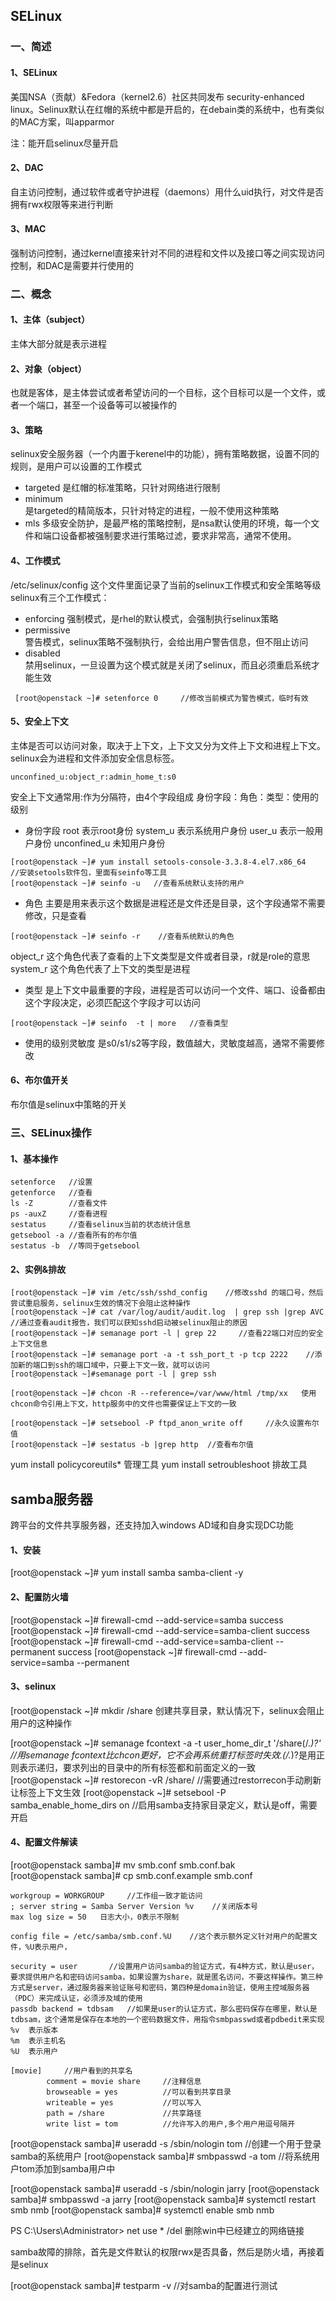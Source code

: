 ## SELinux
### 一、简述
#### 1、SELinux
美国NSA（贡献）&Fedora（kernel2.6）社区共同发布
security-enhanced linux。Selinux默认在红帽的系统中都是开启的，在debain类的系统中，也有类似的MAC方案，叫apparmor

注：能开启selinux尽量开启

#### 2、DAC
自主访问控制，通过软件或者守护进程（daemons）用什么uid执行，对文件是否拥有rwx权限等来进行判断
#### 3、MAC
强制访问控制，通过kernel直接来针对不同的进程和文件以及接口等之间实现访问控制，和DAC是需要并行使用的

### 二、概念
#### 1、主体（subject）
主体大部分就是表示进程
#### 2、对象（object）
也就是客体，是主体尝试或者希望访问的一个目标，这个目标可以是一个文件，或者一个端口，甚至一个设备等可以被操作的
#### 3、策略
selinux安全服务器（一个内置于kerenel中的功能），拥有策略数据，设置不同的规则，是用户可以设置的工作模式
* targeted
是红帽的标准策略，只针对网络进行限制
* minimum  
是targeted的精简版本，只针对特定的进程，一般不使用这种策略
* mls
多级安全防护，是最严格的策略控制，是nsa默认使用的环境，每一个文件和端口设备都被强制要求进行策略过滤，要求非常高，通常不使用。

#### 4、工作模式
/etc/selinux/config  这个文件里面记录了当前的selinux工作模式和安全策略等级
selinux有三个工作模式：
* enforcing   强制模式，是rhel的默认模式，会强制执行selinux策略
* permissive  
警告模式，selinux策略不强制执行，会给出用户警告信息，但不阻止访问
* disabled  
禁用selinux，一旦设置为这个模式就是关闭了selinux，而且必须重启系统才能生效
```[root@openstack ~]# getenforce     //查看当前模式
 [root@openstack ~]# setenforce 0     //修改当前模式为警告模式，临时有效
```

#### 5、安全上下文
主体是否可以访问对象，取决于上下文，上下文又分为文件上下文和进程上下文。selinux会为进程和文件添加安全信息标签。
``` ls -Z  查看文件上下文 
unconfined_u:object_r:admin_home_t:s0
```
安全上下文通常用:作为分隔符，由4个字段组成
身份字段：角色：类型：使用的级别
* 身份字段
root        表示root身份
system_u    表示系统用户身份
user_u      表示一般用户身份
unconfined_u   未知用户身份
```
[root@openstack ~]# yum install setools-console-3.3.8-4.el7.x86_64    //安装setools软件包，里面有seinfo等工具
[root@openstack ~]# seinfo -u   //查看系统默认支持的用户
```
* 角色
主要是用来表示这个数据是进程还是文件还是目录，这个字段通常不需要修改，只是查看
```
[root@openstack ~]# seinfo -r    //查看系统默认的角色
```
object_r     这个角色代表了查看的上下文类型是文件或者目录，r就是role的意思
system_r 这个角色代表了上下文的类型是进程
* 类型
是上下文中最重要的字段，进程是否可以访问一个文件、端口、设备都由这个字段决定，必须匹配这个字段才可以访问
```
[root@openstack ~]# seinfo  -t | more   //查看类型
```
* 使用的级别灵敏度
是s0/s1/s2等字段，数值越大，灵敏度越高，通常不需要修改
#### 6、布尔值开关
布尔值是selinux中策略的开关

### 三、SELinux操作
#### 1、基本操作
```
setenforce   //设置
getenforce   //查看
ls -Z        //查看文件
ps -auxZ     //查看进程 
sestatus     //查看selinux当前的状态统计信息
getsebool -a //查看所有的布尔值
sestatus -b  //等同于getsebool
```
#### 2、实例&排故
```
[root@openstack ~]# vim /etc/ssh/sshd_config    //修改sshd 的端口号，然后尝试重启服务，selinux生效的情况下会阻止这种操作
[root@openstack ~]# cat /var/log/audit/audit.log  | grep ssh |grep AVC    //通过查看audit报告，我们可以获知sshd启动被selinux阻止的原因
[root@openstack ~]# semanage port -l | grep 22     //查看22端口对应的安全上下文信息
[root@openstack ~]# semanage port -a -t ssh_port_t -p tcp 2222    //添加新的端口到ssh的端口域中，只要上下文一致，就可以访问
[root@openstack ~]#semanage port -l | grep ssh

[root@openstack ~]# chcon -R --reference=/var/www/html /tmp/xx   使用chcon命令引用上下文，http服务中的文件也需要保证上下文的一致   

[root@openstack ~]# setsebool -P ftpd_anon_write off     //永久设置布尔值
[root@openstack ~]# sestatus -b |grep http  //查看布尔值
```
yum install policycoreutils\*    管理工具
yum install setroubleshoot   排故工具

## samba服务器
跨平台的文件共享服务器，还支持加入windows AD域和自身实现DC功能
#### 1、安装
[root@openstack ~]# yum install samba samba-client -y
#### 2、配置防火墙
[root@openstack ~]# firewall-cmd --add-service=samba
success
[root@openstack ~]# firewall-cmd --add-service=samba-client 
success
[root@openstack ~]# firewall-cmd --add-service=samba-client --permanent 
success
[root@openstack ~]# firewall-cmd --add-service=samba --permanent 
#### 3、selinux
[root@openstack ~]# mkdir /share    创建共享目录，默认情况下，selinux会阻止用户的这种操作

[root@openstack ~]# semanage fcontext -a -t user_home_dir_t '/share(/.*)?'   //用semanage fcontext比chcon更好，它不会再系统重打标签时失效.(/.*)?是用正则表示递归，要求列出的目录中的所有标签都和前面定义的一致
[root@openstack ~]# restorecon -vR /share/    //需要通过restorrecon手动刷新让标签上下文生效
[root@openstack ~]# setsebool -P samba_enable_home_dirs on   //启用samba支持家目录定义，默认是off，需要开启

#### 4、配置文件解读
[root@openstack samba]# mv smb.conf smb.conf.bak  
[root@openstack samba]# cp smb.conf.example smb.conf
```
workgroup = WORKGROUP     //工作组一致才能访问
; server string = Samba Server Version %v    //关闭版本号
max log size = 50   日志大小，0表示不限制
  
config file = /etc/samba/smb.conf.%U    //这个表示额外定义针对用户的配置文件，%U表示用户，
  
security = user       //设置用户访问samba的验证方式，有4种方式，默认是user，要求提供用户名和密码访问samba，如果设置为share，就是匿名访问，不要这样操作。第三种方式是server，通过服务器来验证账号和密码，第四种是domain验证，使用主控域服务器（PDC）来完成认证，必须涉及域的使用
passdb backend = tdbsam   //如果是user的认证方式，那么密码保存在哪里，默认是tdbsam，这个通常是保存在本地的一个密码数据文件，用指令smbpasswd或者pdbedit来实现
%v  表示版本
%m  表示主机名
%U  表示用户

[movie]     //用户看到的共享名
        comment = movie share     //注释信息
        browseable = yes          //可以看到共享目录
        writeable = yes           //可以写入
        path = /share             //共享路径
		write list = tom          //允许写入的用户,多个用户用逗号隔开
```
[root@openstack samba]# useradd -s /sbin/nologin tom  //创建一个用于登录samba的系统用户
[root@openstack samba]# smbpasswd -a tom   //将系统用户tom添加到samba用户中

[root@openstack samba]# useradd -s /sbin/nologin jarry
[root@openstack samba]# smbpasswd -a jarry
[root@openstack samba]# systemctl restart smb nmb
[root@openstack samba]# systemctl enable smb nmb

PS C:\Users\Administrator> net use * /del   删除win中已经建立的网络链接

samba故障的排除，首先是文件默认的权限rwx是否具备，然后是防火墙，再接着是selinux

[root@openstack samba]# testparm -v   //对samba的配置进行测试